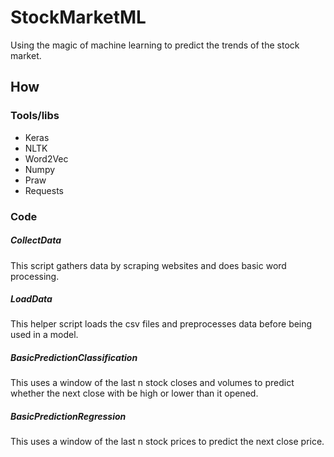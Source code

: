 # StockMarketML

Using the magic of machine learning to predict the trends of the stock market.

## How

### Tools/libs

* Keras
* NLTK
* Word2Vec
* Numpy
* Praw
* Requests

### Code

##### CollectData

This script gathers data by scraping websites and does basic word processing.

##### LoadData

This helper script loads the csv files and preprocesses data before being used in a model.

##### BasicPredictionClassification

This uses a window of the last n stock closes and volumes to predict whether the next close with be high or lower than it opened.

##### BasicPredictionRegression

This uses a window of the last n stock prices to predict the next close price.

